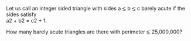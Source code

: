   <p>Let us call an integer sided triangle with sides a <img src='images/symbol_le.gif' width='10' height='12' alt='&le;' border='0' style='vertical-align:middle;' /> b <img src='images/symbol_le.gif' width='10' height='12' alt='&le;' border='0' style='vertical-align:middle;' /> c barely acute if the sides satisfy <br /> a2 + b2 = c2 + 1.</p>    <p>How many barely acute triangles are there with perimeter <img src='images/symbol_le.gif' width='10' height='12' alt='&le;' border='0' style='vertical-align:middle;' /> 25,000,000?</p>         